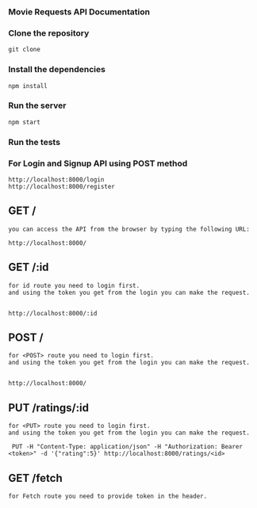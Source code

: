 ### Movie Requests API Documentation

### Clone the repository

    git clone


### Install the dependencies

    npm install


### Run the server
    
    npm start


### Run the tests


### For Login and Signup API using POST method

    http://localhost:8000/login
    http://localhost:8000/register


## GET /

    you can access the API from the browser by typing the following URL:

    http://localhost:8000/
  


## GET /:id

    for id route you need to login first.
    and using the token you get from the login you can make the request.


    http://localhost:8000/:id


## POST /

    for <POST> route you need to login first.
    and using the token you get from the login you can make the request.


    http://localhost:8000/


## PUT /ratings/:id
    for <PUT> route you need to login first.
    and using the token you get from the login you can make the request.

     PUT -H "Content-Type: application/json" -H "Authorization: Bearer <token>" -d '{"rating":5}' http://localhost:8000/ratings/<id>


## GET /fetch

    for Fetch route you need to provide token in the header.


    


